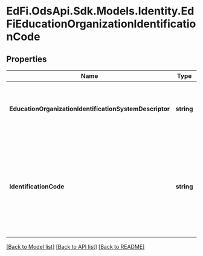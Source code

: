 # EdFi.OdsApi.Sdk.Models.Identity.EdFiEducationOrganizationIdentificationCode
## Properties

Name | Type | Description | Notes
------------ | ------------- | ------------- | -------------
**EducationOrganizationIdentificationSystemDescriptor** | **string** | The school system, state, or agency assigning the identification code. | 
**IdentificationCode** | **string** | A unique number or alphanumeric code that is assigned to an education organization by a school, school system, state, or other agency or entity. | 

[[Back to Model list]](../README.md#documentation-for-models) [[Back to API list]](../README.md#documentation-for-api-endpoints) [[Back to README]](../README.md)

